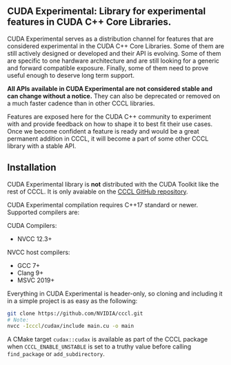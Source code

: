 ## CUDA Experimental: Library for experimental features in CUDA C++ Core Libraries.
CUDA Experimental serves as a distribution channel for features that are considered experimental in the CUDA C++ Core Libraries.
Some of them are still actively designed or developed and their API is evolving.
Some of them are specific to one hardware architecture and are still looking for a generic and forward compatible exposure.
Finally, some of them need to prove useful enough to deserve long term support.

**All APIs available in CUDA Experimental are not considered stable and can change without a notice.** They can also be deprecated or removed on a much faster cadence than in other CCCL libraries.

Features are exposed here for the CUDA C++ community to experiment with and provide feedback on how to shape it to best fit their use cases.
Once we become confident a feature is ready and would be a great permanent addition in CCCL, it will become a part of some other CCCL library with a stable API.

## Installation
CUDA Experimental library is **not** distributed with the CUDA Toolkit like the rest of CCCL. It is only avaiable on the [CCCL GitHub repository](https://github.com/NVIDIA/cccl).

CUDA Experimental compilation requires C++17 standard or newer. Supported compilers are:

CUDA Compilers:
- NVCC 12.3+

NVCC host compilers:
- GCC 7+
- Clang 9+
- MSVC 2019+

Everything in CUDA Experimental is header-only, so cloning and including it in a simple project is as easy as the following:
```bash
git clone https://github.com/NVIDIA/cccl.git
# Note:
nvcc -Icccl/cudax/include main.cu -o main
```

A CMake target `cudax::cudax` is available as part of the CCCL package when `CCCL_ENABLE_UNSTABLE` is set to a truthy value before calling `find_package` or `add_subdirectory`.
